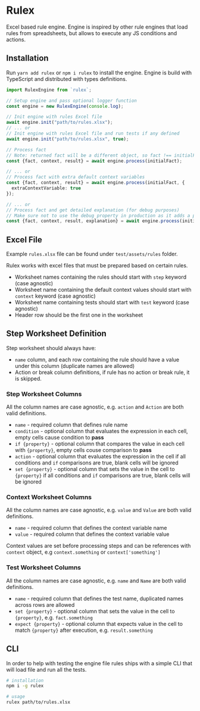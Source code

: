 # Rulex

Excel based rule engine. Engine is inspired by other rule engines that load rules from spreadsheets, but allows to execute any JS conditions and actions.

## Installation

Run `yarn add rulex` or `npm i rulex` to install the engine. Engine is build with TypeScript and distributed with types definitions.

```typescript
import RulexEngine from `rulex`;

// Setup engine and pass optional logger function
const engine = new RulexEngine(console.log);

// Init engine with rules Excel file
await engine.init("path/to/rules.xlsx");
// ... or
// Init engine with rules Excel file and run tests if any defined
await engine.init("path/to/rules.xlsx", true);

// Process fact
// Note: returned fact will be a different object, so fact !== initialFact not just by type, but also values may be different if they were modified by actions
const {fact, context, result} = await engine.process(initialFact);

// ... or
// Process fact with extra default context variables 
const {fact, context, result} = await engine.process(initialFact, {
  extraContextVariable: true
});

// ... or
// Process fact and get detailed explanation (for debug purposes)
// Make sure not to use the debug property in production as it adds a performance hit
const {fact, context, result, explanation} = await engine.process(initialFact, {}, true);
```

## Excel File

Example `rules.xlsx` file can be found under `test/assets/rules` folder.

Rulex works with excel files that must be prepared based on certain rules.

- Worksheet names containing the rules should start with `step` keyword (case agnostic)
- Worksheet name containing the default context values should start with `context` keyword (case agnostic)
- Worksheet name containing tests should start with `test` keyword (case agnostic)
- Header row should be the first one in the worksheet

## Step Worksheet Definition

Step worksheet should always have:
- `name` column, and each row containing the rule should have a value under this column (duplicate names are allowed)
- Action or break column definitions, if rule has no action or break rule, it is skipped.

### Step Worksheet Columns

All the column names are case agnostic, e.g. `action` and `Action` are both valid definitions.

- `name` - required column that defines rule name
- `condition` - optional column that evaluates the expression in each cell, empty cells cause condition to **pass**
- `if {property}` - optional column that compares the value in each cell with `{property}`, empty cells couse comparison to **pass**
- `action` - optional column that evaluates the expression in the cell if all conditions and `if` comparisons are true, blank cells will be ignored
- `set {property}` - optional column that sets the value in the cell to `{property}` if all conditions and `if` comparisons are true, blank cells will be ignored

### Context Worksheet Columns

All the column names are case agnostic, e.g. `value` and `Value` are both valid definitions.

- `name` - required column that defines the context variable name
- `value` - required column that defines the context variable value

Context values are set before processing steps and can be references with `context` object, e.g `context.something` or `context['something']`
### Test Worksheet Columns

All the column names are case agnostic, e.g. `name` and `Name` are both valid definitions.

- `name` - required column that defines the test name, duplicated names across rows are allowed
- `set {property}` - optional column that sets the value in the cell to `{property}`, e.g. `fact.something`
- `expect {property}` - optional column that expects value in the cell to match `{property}` after execution, e.g. `result.something` 

## CLI

In order to help with testing the engine file rules ships with a simple CLI that will load file and run all the tests.

```bash
# installation
npm i -g rulex

# usage
rulex path/to/rules.xlsx
```